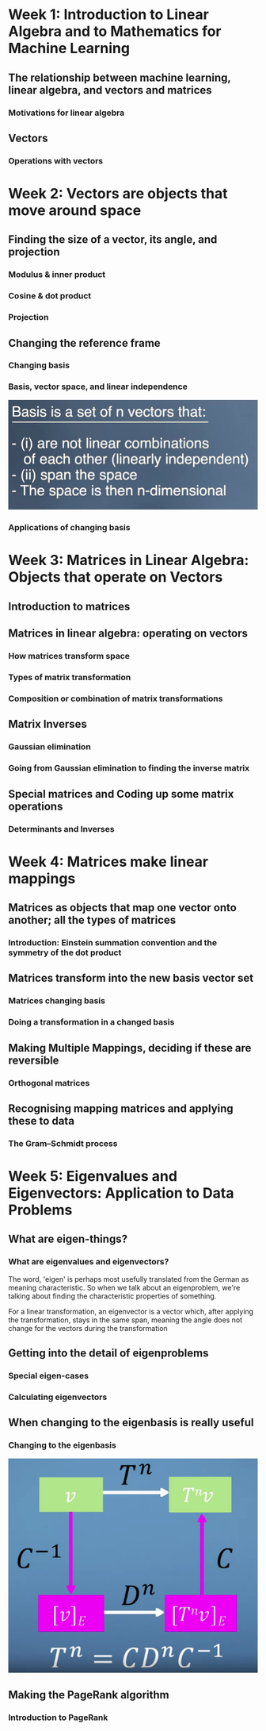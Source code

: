 <h1>Week 1: Introduction to Linear Algebra and to Mathematics for Machine Learning</h1>



<h2>The relationship between machine learning, linear algebra, and vectors and matrices</h2>

<h3>Motivations for linear algebra</h3>


<h2>Vectors</h2>

<h3>Operations with vectors</h3>



<h1>Week 2: Vectors are objects that move around space</h1>


<h2>Finding the size of a vector, its angle, and projection</h2>

<h3>Modulus & inner product</h3>

<h3>Cosine & dot product</h3>

<h3>Projection</h3>


<h2>Changing the reference frame</h2>

<h3>Changing basis</h3>

<h3>Basis, vector space, and linear independence</h3>

<img src="../1. Linear Algebra/images/basis.png">

<h3>Applications of changing basis</h3>



<h1>Week 3: Matrices in Linear Algebra: Objects that operate on Vectors</h1>



<h2>Introduction to matrices</h2>


<h2>Matrices in linear algebra: operating on vectors</h2>

<h3>How matrices transform space</h3>

<h3>Types of matrix transformation</h3>

<h3>Composition or combination of matrix transformations</h3>


<h2>Matrix Inverses</h2>

<h3>Gaussian elimination</h3>

<h3>Going from Gaussian elimination to finding the inverse matrix</h3>


<h2>Special matrices and Coding up some matrix operations</h2>

<h3>Determinants and Inverses</h3>



<h1>Week 4: Matrices make linear mappings</h1>



<h2>Matrices as objects that map one vector onto another; all the types of matrices</h2>

<h3>Introduction: Einstein summation convention and the symmetry of the dot product</h3>


<h2>Matrices transform into the new basis vector set</h2>

<h3>Matrices changing basis</h3>

<h3>Doing a transformation in a changed basis</h3>


<h2>Making Multiple Mappings, deciding if these are reversible</h2>

<h3>Orthogonal matrices</h3>


<h2>Recognising mapping matrices and applying these to data</h2>

<h3>The Gram–Schmidt process</h3>



<h1>Week 5: Eigenvalues and Eigenvectors: Application to Data Problems</h1>

<h2>What are eigen-things?</h2>

<h3>What are eigenvalues and eigenvectors?</h3>

The word, 'eigen' is perhaps most usefully translated from the German as meaning characteristic. So when we talk about an eigenproblem, we're talking about finding the characteristic properties of something.

For a linear transformation, an eigenvector is a vector which, after applying the transformation, stays in the same span, meaning the angle does not change for the vectors during the transformation


<h2>Getting into the detail of eigenproblems</h2>

<h3>Special eigen-cases</h3>


<h3>Calculating eigenvectors</h3>



<h2>When changing to the eigenbasis is really useful</h2>

<h3>Changing to the eigenbasis</h3>

<img src="../1. Linear Algebra/images/Changing_to_the_eigenbasis.png">


<h2>Making the PageRank algorithm</h2>

<h3>Introduction to PageRank</h3>
